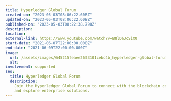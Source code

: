 ```yaml
---
title: Hyperledger Global Forum
created-on: "2023-05-03T08:06:22.608Z"
updated-on: "2023-05-03T08:06:22.608Z"
published-on: "2023-05-03T08:22:38.798Z"
description:
location:
external-link: https://www.youtube.com/watch?v=B8lDaJcSiX0
start-date: "2021-06-07T22:00:00.000Z"
end-date: "2021-06-09T22:00:00.000Z"
image:
  url: /assets/images/645215feaee26f3101cebc4b_hyperledger-global-forum.jpeg
  alt:
involvement: supported
seo:
  title: Hyperledger Global Forum
  description:
    Join the Hyperledger Global Forum to connect with the blockchain community
    and explore enterprise solutions.
---
```

